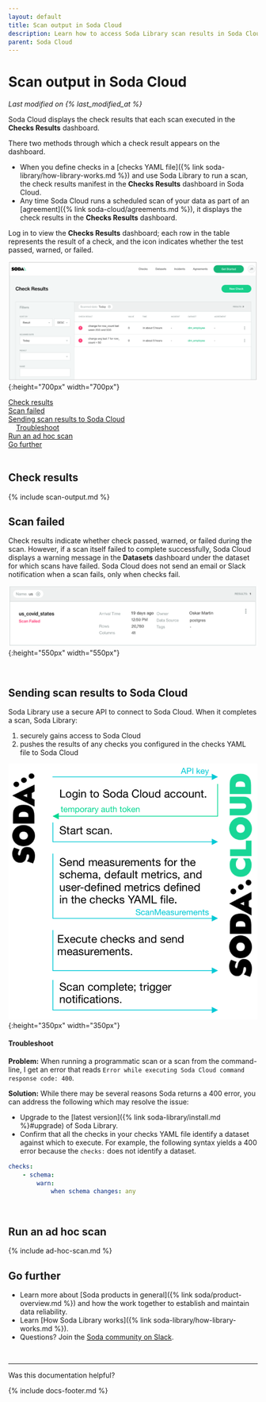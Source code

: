```yaml
---
layout: default
title: Scan output in Soda Cloud
description: Learn how to access Soda Library scan results in Soda Cloud.
parent: Soda Cloud
---
```


# Scan output in Soda Cloud
*Last modified on {% last_modified_at %}*

Soda Cloud displays the check results that each scan executed in the **Checks Results** dashboard.

There two methods through which a check result appears on the dashboard.
* When you define checks in a [checks YAML file]({% link soda-library/how-library-works.md %}) and use Soda Library to run a scan, the check results manifest in the **Checks Results** dashboard in Soda Cloud. 
* Any time Soda Cloud runs a scheduled scan of your data as part of an [agreement]({% link soda-cloud/agreements.md %}), it displays the check results in the **Checks Results** dashboard.

Log in to view the **Checks Results** dashboard; each row in the table represents the result of a check, and the icon indicates whether the test passed, warned, or failed.

![check-results](/assets/images/check-results.png){:height="700px" width="700px"}

[Check results](#check-results)<br />
[Scan failed](#scan-failed)<br />
[Sending scan results to Soda Cloud](#sending-scan-results-to-soda-cloud)<br />
&nbsp;&nbsp;&nbsp;&nbsp;[Troubleshoot](#troubleshoot)<br />
[Run an ad hoc scan](#run-an-ad-hoc-scan)<br />
[Go further](#go-further)<br />
<br />

## Check results

{% include scan-output.md %}

## Scan failed

Check results indicate whether check passed, warned, or failed during the scan. However, if a scan itself failed to complete successfully, Soda Cloud displays a warning message in the **Datasets** dashboard under the dataset for which scans have failed. Soda Cloud does not send an email or Slack notification when a scan fails, only when checks fail.

![scan-failed](/assets/images/scan-failed.png){:height="550px" width="550px"}

<br />

## Sending scan results to Soda Cloud

Soda Library use a secure API to connect to Soda Cloud. When it completes a scan, Soda Library:
1. securely gains access to Soda Cloud
2. pushes the results of any checks you configured in the checks YAML file to Soda Cloud

![scan-with-cloud](/assets/images/scan-with-cloud.png){:height="350px" width="350px"}


#### Troubleshoot

**Problem:** When running a programmatic scan or a scan from the command-line, I get an error that reads `Error while executing Soda Cloud command response code: 400`.

**Solution:** While there may be several reasons Soda returns a 400 error, you can address the following which may resolve the issue:
* Upgrade to the [latest version]({% link soda-library/install.md %}#upgrade) of Soda Library.
* Confirm that all the checks in your checks YAML file identify a dataset against which to execute. For example, the following syntax yields a 400 error because the `checks:` does not identify a dataset.

```yaml
checks:
    - schema:
        warn:
            when schema changes: any
```


<br />

## Run an ad hoc scan 

{% include ad-hoc-scan.md %}

## Go further

* Learn more about [Soda products in general]({% link soda/product-overview.md %}) and how the work together to establish and maintain data reliability.
* Learn [How Soda Library works]({% link soda-library/how-library-works.md %}).
* Questions? Join the <a href="https://community.soda.io/slack" target="_blank"> Soda community on Slack</a>.
<br />

---

Was this documentation helpful?

<!-- LikeBtn.com BEGIN -->
<span class="likebtn-wrapper" data-theme="tick" data-i18n_like="Yes" data-ef_voting="grow" data-show_dislike_label="true" data-counter_zero_show="true" data-i18n_dislike="No"></span>
<script>(function(d,e,s){if(d.getElementById("likebtn_wjs"))return;a=d.createElement(e);m=d.getElementsByTagName(e)[0];a.async=1;a.id="likebtn_wjs";a.src=s;m.parentNode.insertBefore(a, m)})(document,"script","//w.likebtn.com/js/w/widget.js");</script>
<!-- LikeBtn.com END -->

{% include docs-footer.md %}